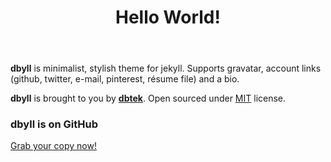﻿---
layout: _layout-post
title: Hello World!
categories: [general, setup, demo]
tags: [demo, dbyll, dbtek, setup]
fullview: true
comments: true
description: Sample placeholder post.
published: 2013-11-15 09:00
---

**dbyll** is minimalist, stylish theme for jekyll. Supports gravatar, account links (github, twitter, e-mail, pinterest, résume file) and a bio.  

**dbyll** is brought to you by **[dbtek](http://ismaildemirbilek.com)**. Open sourced under [MIT](http://opensource.org/licenses/MIT) license.

### dbyll is on GitHub

<a class="btn btn-default" href="https://github.com/dbtek/dbyll">Grab your copy now!</a>
